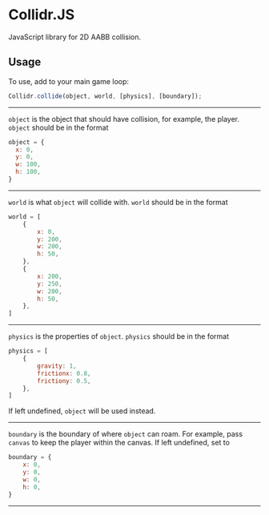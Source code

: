 # Collidr.JS
JavaScript library for 2D AABB collision.
## Usage
To use, add to your main game loop:
```javascript
Collidr.collide(object, world, [physics], [boundary]);
```
***
```object``` is the object that should have collision, for example, the player. ```object``` should be in the format
```javascript
object = {
  x: 0,
  y: 0,
  w: 100,
  h: 100,
}
```
***
```world``` is what ```object``` will collide with. ```world``` should be in the format
```javascript
world = [
    {
        x: 0,
        y: 200,
        w: 200,
        h: 50,
    },
    {
        x: 200,
        y: 250,
        w: 200,
        h: 50,
    },
]
```
***
```physics``` is the properties of ```object```. ```physics``` should be in the format
```javascript
physics = [
    {
        gravity: 1,
        frictionx: 0.8,
        frictiony: 0.5,
    },
]
```
If left undefined, ```object``` will be used instead.
***
```boundary``` is the boundary of where ```object``` can roam. For example, pass ```canvas``` to keep the player within the canvas. If left undefined, set to
```javascript
boundary = {
    x: 0,
    y: 0,
    w: 0,
    h: 0,
}
```
***
